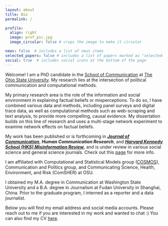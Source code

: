 ```yaml
---
layout: about
title: Bio
permalink: /

profile:
  align: right
  image: prof_pic.jpg
  image_circular: false # crops the image to make it circular

news: false  # includes a list of news items
selected_papers: false # includes a list of papers marked as "selected={true}"
social: true  # includes social icons at the bottom of the page
---
```




Welcome! I am a PhD candidate in the [School of Communication](https://comm.osu.edu/ "School of Communication") at [The Ohio State University](https://www.osu.edu/ "The Ohio State University"). My research lies at the intersection of political communication and computational methods. 

My primary research area is the role of the information and social environment in explaining factual beliefs or misperceptions. To do so, I have combined various data and methods, including panel surveys and digital trace data, as well as computational methods such as web-scraping and text analysis, to provide more compelling, causal evidence. My dissertation builds on this line of research and uses a multi-stage network experiment to examine network effects on factual beliefs.

My work has been published or is forthcoming in ***[Journal of Communication](https://doi.org/10.1093/joc/jqad017 "Journal of Communication")***, ***Human Communication Research***, and ***[Harvard Kennedy School (HKS) Misinformation Review](https://doi.org/10.37016/mr-2020-59 "Harvard Kennedy School (HKS) Misinformation Review")***, and is under review in various social science and general science journals. Check out this [page](https://qinlicomm.github.io/research/ "page") for more info.

I am affiliated with Computational and Statistical Models group ([COSMOS](https://osu-cosmos.group/ "COSMOS")), Communication and Politics group, and Communicating Science, Health, Environment, and Risk (ComSHER) at OSU. 

I obtained my M.A. degree in Communication at Washington State University and a B.A. degree in Journalism at Fudan University in Shanghai, China. Prior to the graduate program, I interned as a reporter and a data journalist.

Below you will find my email address and social media accounts. Please reach out to me if you are interested in my work and wanted to chat :) You can also find my CV [here](https://qinlicomm.github.io/cv/ "here").
